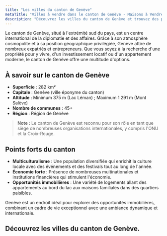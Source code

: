 ```yaml
---
title: "Les villes du canton de Genève"  
metaTitle: "Villes à vendre dans le canton de Genève - Maisons à Vendre"  
description: "Découvrez les villes du canton de Genève et trouvez des propriétés à vendre. Explorez des opportunités de vente exclusives."
---
```


Le canton de Genève, situé à l'extrémité sud du pays, est un centre international de la diplomatie et des affaires. Grâce à son atmosphère cosmopolite et à sa position géographique privilégiée, Genève attire de nombreux expatriés et entrepreneurs. Que vous soyez à la recherche d'une propriété pour y vivre, d'un investissement locatif ou d'un appartement moderne, le canton de Genève offre une multitude d'options.

## À savoir sur le canton de Genève

- **Superficie** : 282 km²
- **Capitale** : Genève (ville éponyme du canton)
- **Altitude** : Minimum 375 m (Lac Léman) ; Maximum 1 291 m (Mont Salève)
- **Nombre de communes** : 45+
- **Région** : Région de Genève

> **Note :** Le canton de Genève est reconnu pour son rôle en tant que siège de nombreuses organisations internationales, y compris l'ONU et la Croix-Rouge.

## Points forts du canton

- **Multiculturalisme** : Une population diversifiée qui enrichit la culture locale avec des événements et des festivals tout au long de l'année.
- **Économie forte** : Présence de nombreuses multinationales et institutions financières qui stimulent l'économie.
- **Opportunités immobilières** : Une variété de logements allant des appartements au bord du lac aux maisons familiales dans des quartiers paisibles.

Genève est un endroit idéal pour explorer des opportunités immobilières, combinant un cadre de vie exceptionnel avec une ambiance dynamique et internationale.

## Découvrez les villes du canton de Genève.

